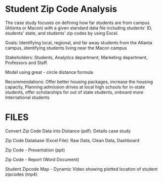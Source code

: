 # Student Zip Code Analysis

The case study focuses on defining how far students are from campus (Atlanta or Macon) with a given standard data file including students' ID, students' state, and students' zip codes by using Excel.

Goals: Identifying local, regional, and far away students from the Atlanta campus, identifying students living near the Macon campus

Stakeholders: Students, Analytics department, Marketing department, Professors and Staff.

Model using great - circle distance formula

Recommendations: Offer better housing packages, increase the housing capacity, Planning admission drives at local high schools for in-state students, offer scholarships for out of state students, onboard more International students

# FILES

Convert Zip Code Data into Distance (pdf): Details case study

Zip Code Database (Excel File): Raw Data, Clean Data, Dashboard

Zip Code - Presentation (ppt)

Zip Code - Report (Word Document) 

Student Zipcode Map - Dynamic Video showing plotted location of student zipcodes (mp4)
